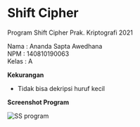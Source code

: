 # Shift Cipher
Program Shift Cipher Prak. Kriptografi 2021

Nama  : Ananda Sapta Awedhana<br/>
NPM   : 140810190063<br/>
Kelas : A

**Kekurangan**
- Tidak bisa dekripsi huruf kecil

**Screenshot Program**

![SS program](https://i.ibb.co/xDDLRpj/ss-program-shift-cipher.jpg)
